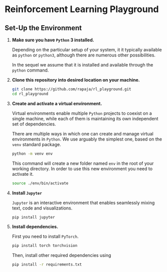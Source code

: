 # Reinforcement Learning Playground

## Set-Up the Environment

1. **Make sure you have `Python` 3 installed.**

    Depending on the particular setup of your system, it it typically available as `python` or `python3`, although there are numerous other possibilities.

    In the sequel we assume that it is installed and available through the `python` command.

1. **Clone this repository into desired location on your machine.**

    ```bash
    git clone https://github.com/rapaja/rl_playground.git
    cd rl_playground
    ```

1. **Create and activate a virtual environment.**

    Virtual environments enable multiple `Python` projects to coexist on a single machine, while each of them is maintaining its own independent set of dependencies.

    There are multiple ways in which one can create and manage virtual environments in `Python`. We use arguably the simplest one, based on the `venv` standard package.

    ```bash
    python -m venv env
    ```

    This command will create a new folder named `env` in the root of your working directory. In order to use this new environment you need to activate it.

    ```bash
    source ./env/bin/activate
    ```

1. **Install `Jupyter`**

    `Jupyter` is an interactive environment that enables seamlessly mixing text, code and visualizations.

    ```bash
    pip install jupyter
    ```

1. **Install dependencies.**

    First you need to install `PyTorch`.

    ```bash
    pip install torch torchvision
    ```

    Then, install other required dependencies using

    ```bash
    pip install -r requirements.txt
    ```
